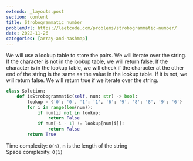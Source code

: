 ```yaml
---
extends: _layouts.post
section: content
title: Strobogrammatic number
problemUrl: https://leetcode.com/problems/strobogrammatic-number/
date: 2022-11-26
categories: [array-and-hashmap]
---
```


We will use a lookup table to store the pairs. We will iterate over the string. If the character is not in the lookup table, we will return false. If the character is in the lookup table, we will check if the character at the other end of the string is the same as the value in the lookup table. If it is not, we will return false. We will return true if we iterate over the string.

```python
class Solution:
    def isStrobogrammatic(self, num: str) -> bool:
        lookup = {'0': '0', '1': '1', '6': '9', '8': '8', '9': '6'}
        for i in range(len(num)):
            if num[i] not in lookup:
                return False
            if num[-i - 1] != lookup[num[i]]:
                return False
        return True
```

Time complexity: `O(n)`, n is the length of the string <br/>
Space complexity: `O(1)`